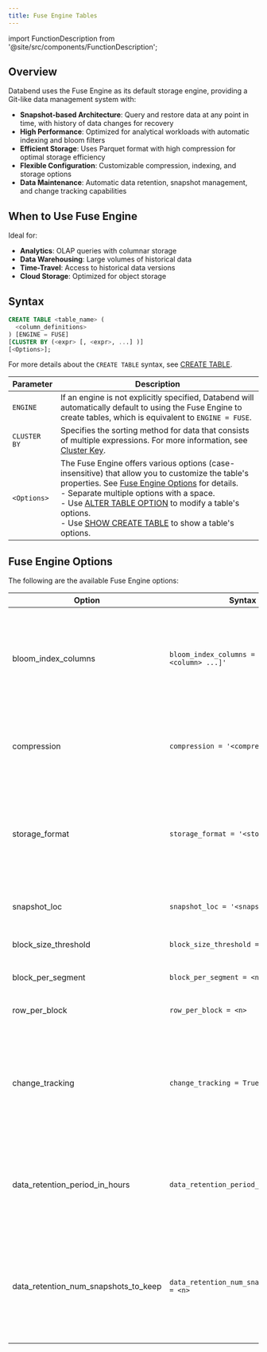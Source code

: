 ```yaml
---
title: Fuse Engine Tables
---
```


import FunctionDescription from '@site/src/components/FunctionDescription';

<FunctionDescription description="Introduced or updated: v1.2.733"/>

## Overview

Databend uses the Fuse Engine as its default storage engine, providing a Git-like data management system with:

- **Snapshot-based Architecture**: Query and restore data at any point in time, with history of data changes for recovery
- **High Performance**: Optimized for analytical workloads with automatic indexing and bloom filters
- **Efficient Storage**: Uses Parquet format with high compression for optimal storage efficiency
- **Flexible Configuration**: Customizable compression, indexing, and storage options
- **Data Maintenance**: Automatic data retention, snapshot management, and change tracking capabilities

## When to Use Fuse Engine

Ideal for:
- **Analytics**: OLAP queries with columnar storage
- **Data Warehousing**: Large volumes of historical data
- **Time-Travel**: Access to historical data versions
- **Cloud Storage**: Optimized for object storage

## Syntax

```sql
CREATE TABLE <table_name> (
  <column_definitions>
) [ENGINE = FUSE]
[CLUSTER BY (<expr> [, <expr>, ...] )]
[<Options>];
```

For more details about the `CREATE TABLE` syntax, see [CREATE TABLE](../../10-sql-commands/00-ddl/01-table/10-ddl-create-table.md).

| Parameter    | Description                                                                                                                                                                                                                                                                                                                                                                                                                                                               |
| ------------ | ------------------------------------------------------------------------------------------------------------------------------------------------------------------------------------------------------------------------------------------------------------------------------------------------------------------------------------------------------------------------------------------------------------------------------------------------------------------------- |
| `ENGINE`     | If an engine is not explicitly specified, Databend will automatically default to using the Fuse Engine to create tables, which is equivalent to `ENGINE = FUSE`.                                                                                                                                                                                                                                                                                                          |
| `CLUSTER BY` | Specifies the sorting method for data that consists of multiple expressions. For more information, see [Cluster Key](/guides/performance/cluster-key).                                                                                                                                                                                                                                                                                                                    |
| `<Options>`  | The Fuse Engine offers various options (case-insensitive) that allow you to customize the table's properties. See [Fuse Engine Options](#fuse-engine-options) for details.<br/>- Separate multiple options with a space.<br/>- Use [ALTER TABLE OPTION](../../10-sql-commands/00-ddl/01-table/90-alter-table-option.md) to modify a table's options.<br/>- Use [SHOW CREATE TABLE](../../10-sql-commands/00-ddl/01-table/show-create-table.md) to show a table's options. |



## Fuse Engine Options

The following are the available Fuse Engine options:

| Option                         | Syntax                                              | Description                                                                                                                                                                                                                                                                                                                                                                             |
| ------------------------------ | --------------------------------------------------- | --------------------------------------------------------------------------------------------------------------------------------------------------------------------------------------------------------------------------------------------------------------------------------------------------------------------------------------------------------------------------------------- |
| bloom_index_columns            | `bloom_index_columns = '<column> [, <column> ...]'` | Specifies the columns to be used for the bloom index. The data type of these columns can be Map, Number, String, Date, or Timestamp. If no specific columns are specified, the bloom index is created by default on all supported columns. `bloom_index_columns=''` disables the bloom indexing.                                                                                        |
| compression                    | `compression = '<compression>'`                     | Specifies the compression method for the engine. Compression options include lz4, zstd, snappy, or none. The compression method defaults to zstd in object storage and lz4 in file system (fs) storage.                                                                                                                                                                                 |
| storage_format                 | `storage_format = '<storage_format>'`               | Specifies how data is stored. By default, the storage_format is set to **Parquet**, which offers high compression and is ideal for cloud-native object storage. Additionally, the experimental **Native** format is supported, optimizing memory copy overhead for storage devices like file systems.                                                                                   |
| snapshot_loc                   | `snapshot_loc = '<snapshot_loc>'`                   | Specifies a location parameter in string format, allowing easy sharing of a table without data copy.                                                                                                                                                                                                                                                                                    |
| block_size_threshold           | `block_size_threshold = <n>`                        | Specifies the maximum block size in bytes. Defaults to 104,857,600 bytes.                                                                                                                                                                                                                                                                                                               |
| block_per_segment              | `block_per_segment = <n>`                           | Specifies the maximum number of blocks in a segment. Defaults to 1,000.                                                                                                                                                                                                                                                                                                                 |
| row_per_block                  | `row_per_block = <n>`                               | Specifies the maximum number of rows in a file. Defaults to 1,000,000.                                                                                                                                                                                                                                                                                                                  |
| change_tracking                | `change_tracking = True / False`                    | Setting this option to `True` in the Fuse Engine allows for tracking changes for a table.<br/>Creating a stream for a table will automatically set `change_tracking` to `True` and introduce additional hidden columns to the table as change tracking metadata. For more information, see [How Stream Works](/guides/load-data/continuous-data-pipelines/stream#how-stream-works).     |
| data_retention_period_in_hours | `data_retention_period_in_hours = <n>`              | Specifies the number of hours to retain table data. The minimum value is 1 hour. The maximum value is defined by the `data_retention_time_in_days_max` setting in the [databend-query.toml](https://github.com/databendlabs/databend/blob/main/scripts/distribution/configs/databend-query.toml) configuration file , or defaults to 2,160 hours (90 days x 24 hours) if not specified. |
| data_retention_num_snapshots_to_keep | `data_retention_num_snapshots_to_keep = <n>`  | Specifies the number of snapshots to retain for a table. This option works in conjunction with the `enable_auto_vacuum` setting to provide granular control over snapshot retention policies on a per-table basis. When set, only the specified number of most recent snapshots will be kept after vacuum operations. |

